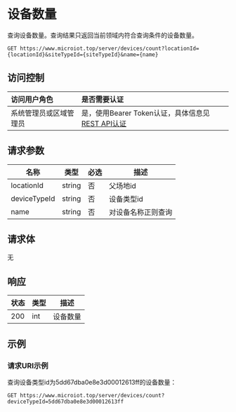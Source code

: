 # 设备数量

查询设备数量。查询结果只返回当前领域内符合查询条件的设备数量。

``` HTTP
GET https://www.microiot.top/server/devices/count?locationId={locationId}&siteTypeId={siteTypeId}&name={name}
```
## 访问控制

| 访问用户角色           | 是否需要认证                                 |
| :--------------------- | :------------------------------------------- |
| 系统管理员或区域管理员 | 是，使用Bearer Token认证，具体信息见[REST API认证](../api.md) |

## 请求参数

| 名称         | 类型   | 必选 | 描述               |
| ------------ | ------ | ---- | ------------------ |
| locationId   | string | 否   | 父场地id           |
| deviceTypeId | string | 否   | 设备类型id         |
| name         | string | 否   | 对设备名称正则查询 |

## 请求体

无

## 响应

| 状态 | 类型 | 描述     |
| ---- | ---- | -------- |
| 200  | int  | 设备数量 |



## 示例

### 请求URI示例

查询设备类型id为5dd67dba0e8e3d00012613ff的设备数量：

``` HTTP
GET https://www.microiot.top/server/devices/count?deviceTypeId=5dd67dba0e8e3d00012613ff
```
